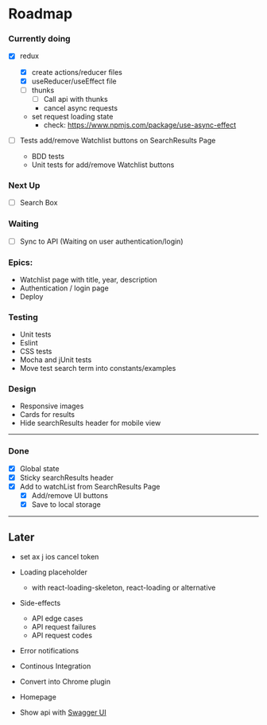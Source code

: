 # Roadmap

### Currently doing

- [x] redux
  - [x] create actions/reducer files
  - [x] useReducer/useEffect file
  - [ ] thunks
    - [ ] Call api with thunks
    - cancel async requests
  - set request loading state
    - check: https://www.npmjs.com/package/use-async-effect

- [ ] Tests add/remove Watchlist buttons on SearchResults Page
  - BDD tests
  - Unit tests for add/remove Watchlist buttons

### Next Up

- [ ] Search Box

### Waiting

- [ ] Sync to API (Waiting on user authentication/login)

### Epics:

- Watchlist page with title, year, description
- Authentication / login page
- Deploy

### Testing

- Unit tests
- Eslint
- CSS tests
- Mocha and jUnit tests
- Move test search term into constants/examples

### Design

- Responsive images
- Cards for results
- Hide searchResults header for mobile view

---

### Done

- [x] Global state
- [x] Sticky searchResults header
- [x] Add to watchList from SearchResults Page
  - [x] Add/remove UI buttons
  - [x] Save to local storage

---

## Later

- set ax       j ios cancel token
- Loading placeholder
  - with react-loading-skeleton, react-loading or alternative

- Side-effects
  - API edge cases
  - API request failures
  - API request codes

- Error notifications
- Continous Integration
- Convert into Chrome plugin
- Homepage
- Show api with [Swagger UI](https://www.npmjs.com/package/swagger-ui-react)
